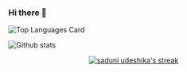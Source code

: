 ### Hi there 👋

<!--
**DhanukaDB/DhanukaDB** is a ✨ _special_ ✨ repository because its `README.md` (this file) appears on your GitHub profile.

Here are some ideas to get you started:

- 🔭 I’m currently working on ...
- 🌱 I’m currently learning ...
- 👯 I’m looking to collaborate on ...
- 🤔 I’m looking for help with ...
- 💬 Ask me about ...
- 📫 How to reach me: ...
- 😄 Pronouns: ...
- ⚡ Fun fact: ...
-->
![Top Languages Card](https://github-readme-stats.vercel.app/api/top-langs/?username=DhanukaDB&layout=compact)

![Github stats](https://github-readme-stats.vercel.app/api?username=DhanukaDB&theme=https://camo.githubusercontent.com/f988c71fa45f3fd21b46790737aa72de8dd3258c527f5850c62983b018cb8307/68747470733a2f2f6769746875622d726561646d652d73746174732e76657263656c2e6170702f6170693f757365726e616d653d616e7572616768617a72612673686f775f69636f6e733d7472756526686964653d636f6e74726962732c7072732663616368655f7365636f6e64733d3836343030267468656d653d64656661756c74=true&count_private=true)


<p align="center">
    <a href="https://github.com/saduni-udeshika/github-readme-streak-stats">
        <img title="🔥 Get streak stats for your profile at git.io/streak-stats" alt="saduni udeshika's streak" src="https://github-readme-streak-stats.herokuapp.com/?user=saduni-udeshika&theme=black-ice&hide_border=true&stroke=0000&background=060A0CD0"/>
    </a>
</p>
